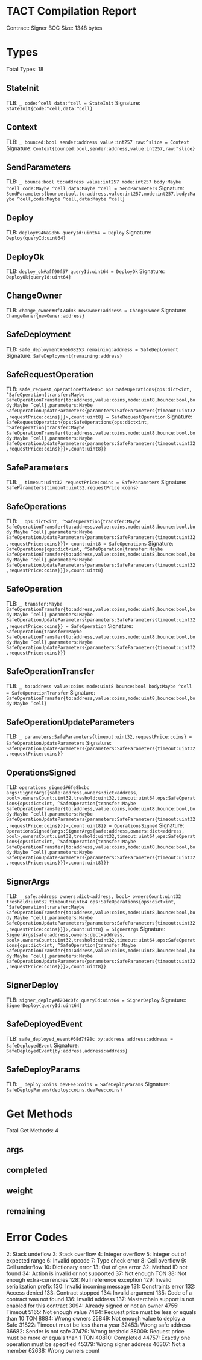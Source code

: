 # TACT Compilation Report
Contract: Signer
BOC Size: 1348 bytes

# Types
Total Types: 18

## StateInit
TLB: `_ code:^cell data:^cell = StateInit`
Signature: `StateInit{code:^cell,data:^cell}`

## Context
TLB: `_ bounced:bool sender:address value:int257 raw:^slice = Context`
Signature: `Context{bounced:bool,sender:address,value:int257,raw:^slice}`

## SendParameters
TLB: `_ bounce:bool to:address value:int257 mode:int257 body:Maybe ^cell code:Maybe ^cell data:Maybe ^cell = SendParameters`
Signature: `SendParameters{bounce:bool,to:address,value:int257,mode:int257,body:Maybe ^cell,code:Maybe ^cell,data:Maybe ^cell}`

## Deploy
TLB: `deploy#946a98b6 queryId:uint64 = Deploy`
Signature: `Deploy{queryId:uint64}`

## DeployOk
TLB: `deploy_ok#aff90f57 queryId:uint64 = DeployOk`
Signature: `DeployOk{queryId:uint64}`

## ChangeOwner
TLB: `change_owner#0f474d03 newOwner:address = ChangeOwner`
Signature: `ChangeOwner{newOwner:address}`

## SafeDeployment
TLB: `safe_deployment#6eb08253 remaining:address = SafeDeployment`
Signature: `SafeDeployment{remaining:address}`

## SafeRequestOperation
TLB: `safe_request_operation#ff7de06c ops:SafeOperations{ops:dict<int, ^SafeOperation{transfer:Maybe SafeOperationTransfer{to:address,value:coins,mode:uint8,bounce:bool,body:Maybe ^cell},parameters:Maybe SafeOperationUpdateParameters{parameters:SafeParameters{timeout:uint32,requestPrice:coins}}}>,count:uint8} = SafeRequestOperation`
Signature: `SafeRequestOperation{ops:SafeOperations{ops:dict<int, ^SafeOperation{transfer:Maybe SafeOperationTransfer{to:address,value:coins,mode:uint8,bounce:bool,body:Maybe ^cell},parameters:Maybe SafeOperationUpdateParameters{parameters:SafeParameters{timeout:uint32,requestPrice:coins}}}>,count:uint8}}`

## SafeParameters
TLB: `_ timeout:uint32 requestPrice:coins = SafeParameters`
Signature: `SafeParameters{timeout:uint32,requestPrice:coins}`

## SafeOperations
TLB: `_ ops:dict<int, ^SafeOperation{transfer:Maybe SafeOperationTransfer{to:address,value:coins,mode:uint8,bounce:bool,body:Maybe ^cell},parameters:Maybe SafeOperationUpdateParameters{parameters:SafeParameters{timeout:uint32,requestPrice:coins}}}> count:uint8 = SafeOperations`
Signature: `SafeOperations{ops:dict<int, ^SafeOperation{transfer:Maybe SafeOperationTransfer{to:address,value:coins,mode:uint8,bounce:bool,body:Maybe ^cell},parameters:Maybe SafeOperationUpdateParameters{parameters:SafeParameters{timeout:uint32,requestPrice:coins}}}>,count:uint8}`

## SafeOperation
TLB: `_ transfer:Maybe SafeOperationTransfer{to:address,value:coins,mode:uint8,bounce:bool,body:Maybe ^cell} parameters:Maybe SafeOperationUpdateParameters{parameters:SafeParameters{timeout:uint32,requestPrice:coins}} = SafeOperation`
Signature: `SafeOperation{transfer:Maybe SafeOperationTransfer{to:address,value:coins,mode:uint8,bounce:bool,body:Maybe ^cell},parameters:Maybe SafeOperationUpdateParameters{parameters:SafeParameters{timeout:uint32,requestPrice:coins}}}`

## SafeOperationTransfer
TLB: `_ to:address value:coins mode:uint8 bounce:bool body:Maybe ^cell = SafeOperationTransfer`
Signature: `SafeOperationTransfer{to:address,value:coins,mode:uint8,bounce:bool,body:Maybe ^cell}`

## SafeOperationUpdateParameters
TLB: `_ parameters:SafeParameters{timeout:uint32,requestPrice:coins} = SafeOperationUpdateParameters`
Signature: `SafeOperationUpdateParameters{parameters:SafeParameters{timeout:uint32,requestPrice:coins}}`

## OperationsSigned
TLB: `operations_signed#6fe8bcbc args:SignerArgs{safe:address,owners:dict<address, bool>,ownersCount:uint32,treshold:uint32,timeout:uint64,ops:SafeOperations{ops:dict<int, ^SafeOperation{transfer:Maybe SafeOperationTransfer{to:address,value:coins,mode:uint8,bounce:bool,body:Maybe ^cell},parameters:Maybe SafeOperationUpdateParameters{parameters:SafeParameters{timeout:uint32,requestPrice:coins}}}>,count:uint8}} = OperationsSigned`
Signature: `OperationsSigned{args:SignerArgs{safe:address,owners:dict<address, bool>,ownersCount:uint32,treshold:uint32,timeout:uint64,ops:SafeOperations{ops:dict<int, ^SafeOperation{transfer:Maybe SafeOperationTransfer{to:address,value:coins,mode:uint8,bounce:bool,body:Maybe ^cell},parameters:Maybe SafeOperationUpdateParameters{parameters:SafeParameters{timeout:uint32,requestPrice:coins}}}>,count:uint8}}}`

## SignerArgs
TLB: `_ safe:address owners:dict<address, bool> ownersCount:uint32 treshold:uint32 timeout:uint64 ops:SafeOperations{ops:dict<int, ^SafeOperation{transfer:Maybe SafeOperationTransfer{to:address,value:coins,mode:uint8,bounce:bool,body:Maybe ^cell},parameters:Maybe SafeOperationUpdateParameters{parameters:SafeParameters{timeout:uint32,requestPrice:coins}}}>,count:uint8} = SignerArgs`
Signature: `SignerArgs{safe:address,owners:dict<address, bool>,ownersCount:uint32,treshold:uint32,timeout:uint64,ops:SafeOperations{ops:dict<int, ^SafeOperation{transfer:Maybe SafeOperationTransfer{to:address,value:coins,mode:uint8,bounce:bool,body:Maybe ^cell},parameters:Maybe SafeOperationUpdateParameters{parameters:SafeParameters{timeout:uint32,requestPrice:coins}}}>,count:uint8}}`

## SignerDeploy
TLB: `signer_deploy#d204c0fc queryId:uint64 = SignerDeploy`
Signature: `SignerDeploy{queryId:uint64}`

## SafeDeployedEvent
TLB: `safe_deployed_event#68d7f98c by:address address:address = SafeDeployedEvent`
Signature: `SafeDeployedEvent{by:address,address:address}`

## SafeDeployParams
TLB: `_ deploy:coins devFee:coins = SafeDeployParams`
Signature: `SafeDeployParams{deploy:coins,devFee:coins}`

# Get Methods
Total Get Methods: 4

## args

## completed

## weight

## remaining

# Error Codes
2: Stack undeflow
3: Stack overflow
4: Integer overflow
5: Integer out of expected range
6: Invalid opcode
7: Type check error
8: Cell overflow
9: Cell underflow
10: Dictionary error
13: Out of gas error
32: Method ID not found
34: Action is invalid or not supported
37: Not enough TON
38: Not enough extra-currencies
128: Null reference exception
129: Invalid serialization prefix
130: Invalid incoming message
131: Constraints error
132: Access denied
133: Contract stopped
134: Invalid argument
135: Code of a contract was not found
136: Invalid address
137: Masterchain support is not enabled for this contract
3094: Already signed or not an owner
4755: Timeout
5165: Not enough value
7464: Request price must be less or equals than 10 TON
8884: Wrong owners
25849: Not enough value to deploy a Safe
31822: Timeout must be less than a year
32453: Wrong safe address
36682: Sender is not safe
37479: Wrong treshold
38009: Request price must be more or equals than 1 TON
40810: Completed
44757: Exactly one operation must be specified
45379: Wrong signer address
46307: Not a member
62638: Wrong owners count